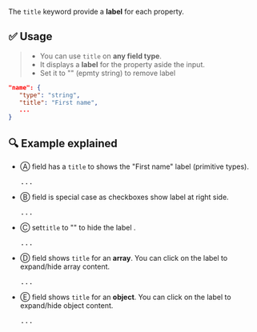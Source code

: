 

The `title` keyword provide a **label** for each property.

## ✅ Usage

>- You can use `title` on **any field type**.
>- It displays a **label** for the property aside the input.
>- Set it to "" (epmty string) to remove label

```json
"name": {
   "type": "string",
   "title": "First name",
   ...
}
```

## 🔍 Example explained

- Ⓐ field has a `title` to shows the "First name" label (primitive types).
    <pre onclick="this.innerHTML = form.sourceSchema.properties.name._toJSON(4)">...</pre>

- Ⓑ field is special case as checkboxes show label at right side.
    <pre onclick="this.innerHTML = form.sourceSchema.properties.gotit._toJSON(4)">...</pre>

- Ⓒ set`title`  to "" to hide the label .
  <pre onclick="this.innerHTML = form.sourceSchema.properties.nolabel._toJSON(4)">...</pre>

- Ⓓ field shows `title` for an **array**.
  You can click on the label to expand/hide array content.
    <pre onclick="this.innerHTML = form.sourceSchema.properties.palette._toJSON(4)">...</pre>

- Ⓔ field shows `title` for an **object**.
  You can click on the label to expand/hide object content.
  <pre onclick="this.innerHTML = form.sourceSchema.properties.palette._toJSON(4)">...</pre>



